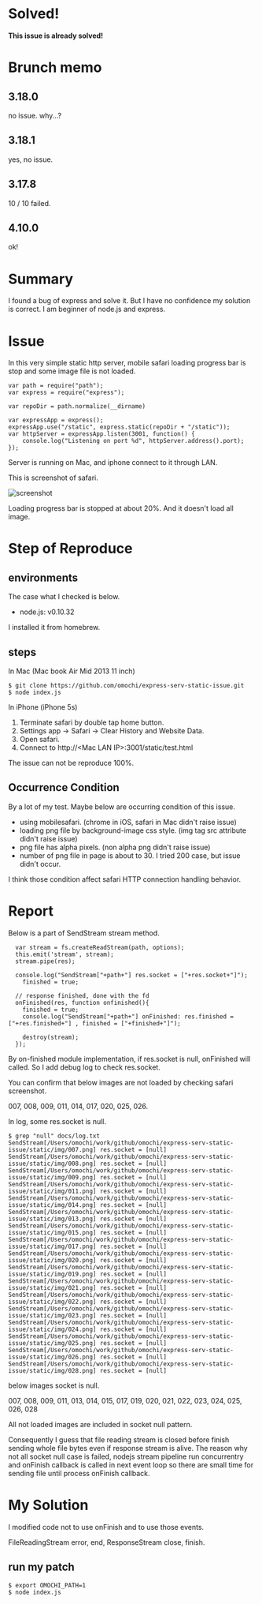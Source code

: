 # Solved!

**This issue is already solved!**

# Brunch memo

## 3.18.0

no issue. why...?

## 3.18.1

yes, no issue.

## 3.17.8

10 / 10 failed. 

## 4.10.0

ok!

# Summary

I found a bug of express and solve it.
But I have no confidence my solution is correct.
I am beginner of node.js and express.

# Issue

In this very simple static http server,
mobile safari loading progress bar is stop and some image file is not loaded.

~~~
var path = require("path");
var express = require("express");

var repoDir = path.normalize(__dirname)

var expressApp = express();
expressApp.use("/static", express.static(repoDir + "/static"));
var httpServer = expressApp.listen(3001, function() {
	console.log("Listening on port %d", httpServer.address().port);
});
~~~

Server is running on Mac, and iphone connect to it through LAN.

This is screenshot of safari.

![screenshot](https://raw.githubusercontent.com/omochi/express-serv-static-issue/master/docs/mobilesafari.png)

Loading progress bar is stopped at about 20%.
And it doesn't load all image.

# Step of Reproduce 

## environments

The case what I checked is below.

- node.js: v0.10.32

I installed it from homebrew.

## steps

In Mac (Mac book Air Mid 2013 11 inch)

~~~
$ git clone https://github.com/omochi/express-serv-static-issue.git
$ node index.js
~~~

In iPhone (iPhone 5s)

1. Terminate safari by double tap home button.
2. Settings app -> Safari -> Clear History and Website Data.
3. Open safari.
4. Connect to http://\<Mac LAN IP\>:3001/static/test.html

The issue can not be reproduce 100%.

## Occurrence Condition

By a lot of my test.
Maybe below are occurring condition of this issue.

- using mobilesafari. (chrome in iOS, safari in Mac didn't raise issue)
- loading png file by background-image css style. (img tag src attribute didn't raise issue)
- png file has alpha pixels. (non alpha png didn't raise issue)
- number of png file in page is about to 30. I tried 200 case, but issue didn't occur.

I think those condition affect safari HTTP connection handling behavior.

# Report

Below is a part of SendStream stream method.

~~~
  var stream = fs.createReadStream(path, options);
  this.emit('stream', stream);
  stream.pipe(res);

  console.log("SendStream["+path+"] res.socket = ["+res.socket+"]");
    finished = true;

  // response finished, done with the fd
  onFinished(res, function onfinished(){
  	finished = true;
  	console.log("SendStream["+path+"] onFinished: res.finished = ["+res.finished+"] , finished = ["+finished+"]");

    destroy(stream);
  });
~~~

By on-finished module implementation, if res.socket is null, onFinished will called.
So I add debug log to check res.socket.

You can confirm that below images are not loaded by checking safari screenshot.

007, 008, 009, 011, 014, 017, 020, 025, 026.

In log, some res.socket is null.

~~~
$ grep "null" docs/log.txt 
SendStream[/Users/omochi/work/github/omochi/express-serv-static-issue/static/img/007.png] res.socket = [null]
SendStream[/Users/omochi/work/github/omochi/express-serv-static-issue/static/img/008.png] res.socket = [null]
SendStream[/Users/omochi/work/github/omochi/express-serv-static-issue/static/img/009.png] res.socket = [null]
SendStream[/Users/omochi/work/github/omochi/express-serv-static-issue/static/img/011.png] res.socket = [null]
SendStream[/Users/omochi/work/github/omochi/express-serv-static-issue/static/img/014.png] res.socket = [null]
SendStream[/Users/omochi/work/github/omochi/express-serv-static-issue/static/img/013.png] res.socket = [null]
SendStream[/Users/omochi/work/github/omochi/express-serv-static-issue/static/img/015.png] res.socket = [null]
SendStream[/Users/omochi/work/github/omochi/express-serv-static-issue/static/img/017.png] res.socket = [null]
SendStream[/Users/omochi/work/github/omochi/express-serv-static-issue/static/img/020.png] res.socket = [null]
SendStream[/Users/omochi/work/github/omochi/express-serv-static-issue/static/img/019.png] res.socket = [null]
SendStream[/Users/omochi/work/github/omochi/express-serv-static-issue/static/img/021.png] res.socket = [null]
SendStream[/Users/omochi/work/github/omochi/express-serv-static-issue/static/img/022.png] res.socket = [null]
SendStream[/Users/omochi/work/github/omochi/express-serv-static-issue/static/img/023.png] res.socket = [null]
SendStream[/Users/omochi/work/github/omochi/express-serv-static-issue/static/img/024.png] res.socket = [null]
SendStream[/Users/omochi/work/github/omochi/express-serv-static-issue/static/img/025.png] res.socket = [null]
SendStream[/Users/omochi/work/github/omochi/express-serv-static-issue/static/img/026.png] res.socket = [null]
SendStream[/Users/omochi/work/github/omochi/express-serv-static-issue/static/img/028.png] res.socket = [null]
~~~

below images socket is null.

007, 008, 009, 011, 013, 014, 015, 017, 019, 020, 021, 022, 023, 024, 025, 026, 028

All not loaded images are included in socket null pattern.

Consequently I guess that file reading stream is closed before finish sending whole file bytes even if response stream is alive.
The reason why not all socket null case is failed,
nodejs stream pipeline run concurrentry and onFinish callback is called in next event loop so there are small time for sending file until process onFinish callback.


# My Solution

I modified code not to use onFinish and to use those events.

FileReadingStream error, end, ResponseStream close, finish.

## run my patch

~~~
$ export OMOCHI_PATH=1
$ node index.js
~~~

